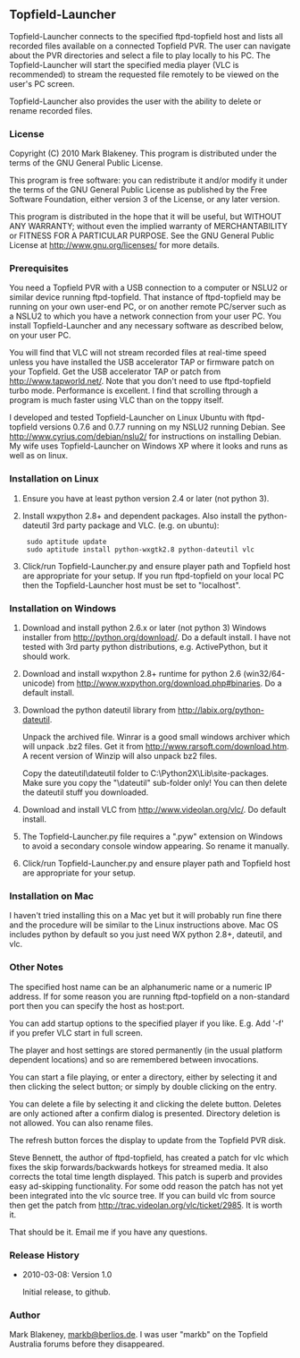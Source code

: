 ## Topfield-Launcher

Topfield-Launcher connects to the specified ftpd-topfield host and lists
all recorded files available on a connected Topfield PVR. The user can
navigate about the PVR directories and select a file to play locally to
his PC. The Topfield-Launcher will start the specified media player (VLC
is recommended) to stream the requested file remotely to be viewed on
the user's PC screen.

Topfield-Launcher also provides the user with the ability to delete or
rename recorded files.

### License

Copyright (C) 2010 Mark Blakeney. This program is distributed under the
terms of the GNU General Public License.

This program is free software: you can redistribute it and/or modify it
under the terms of the GNU General Public License as published by the
Free Software Foundation, either version 3 of the License, or any later
version.

This program is distributed in the hope that it will be useful, but
WITHOUT ANY WARRANTY; without even the implied warranty of
MERCHANTABILITY or FITNESS FOR A PARTICULAR PURPOSE. See the GNU General
Public License at <http://www.gnu.org/licenses/> for more details.

### Prerequisites

You need a Topfield PVR with a USB connection to a computer or NSLU2 or
similar device running ftpd-topfield. That instance of ftpd-topfield may
be running on your own user-end PC, or on another remote PC/server such
as a NSLU2 to which you have a network connection from your user PC. You
install Topfield-Launcher and any necessary software as described
below, on your user PC.

You will find that VLC will not stream recorded files at real-time speed
unless you have installed the USB accelerator TAP or firmware patch on
your Topfield. Get the USB accelerator TAP or patch from
<http://www.tapworld.net/>. Note that you don't need to use
ftpd-topfield turbo mode. Performance is excellent. I find that scrolling
through a program is much faster using VLC than on the toppy itself.

I developed and tested Topfield-Launcher on Linux Ubuntu with
ftpd-topfield versions 0.7.6 and 0.7.7 running on my NSLU2 running
Debian. See <http://www.cyrius.com/debian/nslu2/> for instructions on
installing Debian. My wife uses Topfield-Launcher on Windows XP where it
looks and runs as well as on linux.

### Installation on Linux

1. Ensure you have at least python version 2.4 or later (not python 3).

2. Install wxpython 2.8+ and dependent packages. Also install the
   python-dateutil 3rd party package and VLC. (e.g. on ubuntu):

        sudo aptitude update 
        sudo aptitude install python-wxgtk2.8 python-dateutil vlc

3. Click/run Topfield-Launcher.py and ensure player path and Topfield
   host are appropriate for your setup. If you run ftpd-topfield on your
   local PC then the Topfield-Launcher host must be set to "localhost".

### Installation on Windows

1. Download and install python 2.6.x or later (not python 3) Windows
   installer from <http://python.org/download/>.
   Do a default install. I have not tested with 3rd party python
   distributions, e.g. ActivePython, but it should work.

2. Download and install wxpython 2.8+ runtime for python 2.6
   (win32/64-unicode) from <http://www.wxpython.org/download.php#binaries>.
   Do a default install.

3. Download the python dateutil library from <http://labix.org/python-dateutil>.

   Unpack the archived file. Winrar is a good small windows archiver
   which will unpack .bz2 files. Get it from
   <http://www.rarsoft.com/download.htm>. A recent
   version of Winzip will also unpack bz2 files.

   Copy the dateutil\dateutil folder to C:\Python2X\Lib\site-packages\.
   Make sure you copy the "\dateutil" sub-folder only! You can then
   delete the dateutil stuff you downloaded.

4. Download and install VLC from <http://www.videolan.org/vlc/>.
   Do default install.

5. The Topfield-Launcher.py file requires a ".pyw" extension on Windows
   to avoid a secondary console window appearing. So rename it manually.

6. Click/run Topfield-Launcher.py and ensure player path and Topfield
   host are appropriate for your setup.

### Installation on Mac

I haven't tried installing this on a Mac yet but it will probably run fine
there and the procedure will be similar to the Linux instructions above.
Mac OS includes python by default so you just need WX python 2.8+,
dateutil, and vlc.

### Other Notes

The specified host name can be an alphanumeric name or a numeric IP
address. If for some reason you are running ftpd-topfield on a
non-standard port then you can specify the host as host:port.

You can add startup options to the specified player if you like. E.g.
Add '-f' if you prefer VLC start in full screen.

The player and host settings are stored permanently (in the usual
platform dependent locations) and so are remembered between invocations.

You can start a file playing, or enter a directory, either by selecting
it and then clicking the select button; or simply by double clicking on
the entry.

You can delete a file by selecting it and clicking the delete button.
Deletes are only actioned after a confirm dialog is presented. Directory
deletion is not allowed. You can also rename files.

The refresh button forces the display to update from the Topfield PVR
disk.

Steve Bennett, the author of ftpd-topfield, has created a patch for vlc
which fixes the skip forwards/backwards hotkeys for streamed media. It
also corrects the total time length displayed. This patch is superb and
provides easy ad-skipping functionality. For some odd reason the patch
has not yet been integrated into the vlc source tree. If you can build
vlc from source then get the patch from
http://trac.videolan.org/vlc/ticket/2985. It is worth it.

That should be it. Email me if you have any questions.

### Release History

* 2010-03-08: Version 1.0

  Initial release, to github.

### Author

Mark Blakeney, markb@berlios.de. I was user "markb" on the Topfield
Australia forums before they disappeared.
